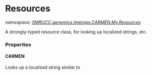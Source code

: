 ﻿# Resources
_namespace: [SMRUCC.genomics.Interops.CARMEN.My.Resources](./index.md)_

A strongly-typed resource class, for looking up localized strings, etc.




### Properties

#### CARMEN
Looks up a localized string similar to 
<!-- saved from url=(0059)https://carmen.cebitec.uni-bielefeld.de/cgi-bin/execute.cgi -->
<html><head><meta http-equiv="Content-Type" content="text/html; charset=windows-1252">

<title>CARMEN</title>
<link rel="stylesheet" type="text/css" href="./CARMEN_files/carmen.css">

<script src="./CARMEN_files/jquery-1.11.2.min.js"></script>

<script type="text/javascript">
var main = function() {
$("#topnav li:has(ul)").hover(function(){
$(this).find("ul").show();
}, function(){
$(this).find("ul").hide();
}) [rest of string was truncated]";.
#### CarmenConfig
Looks up a localized resource of type System.Byte[].
#### Culture
Overrides the current thread's CurrentUICulture property for all
 resource lookups using this strongly typed resource class.
#### GetNCBIData
Looks up a localized resource of type System.Byte[].
#### GetSpeciesData
Looks up a localized resource of type System.Byte[].
#### GetXMLData
Looks up a localized resource of type System.Byte[].
#### KEGG_Information
Looks up a localized resource of type System.Byte[].
#### KGML_reconstruction
Looks up a localized string similar to #!/vol/perl-5.8.8/bin/perl

#
# Copyright (C) 2010 CeBiTec, Bielefeld University
#
# This library is free software; you can redistribute it and/or
# modify it under the terms of the GNU General Public License
# version 2 as published by the Free Software Foundation.
#
# This file is distributed in the hope that it will be useful,
# but WITHOUT ANY WARRANTY; without even the implied warranty of
# MERCHANTABILITY or FITNESS FOR A PARTICULAR PURPOSE. See the GNU
# General Public License for [rest of string was truncated]";.
#### LICENSE
Looks up a localized resource of type System.Byte[].
#### metabolite_abbreviations
Looks up a localized string similar to C00001H2OWater
C00002ATPAdenosine 5'-triphosphate
C00003NAD+Nicotinamide adenine dinucleotide
C00004NADH1,4-Dihydronicotinamide adenine dinucleotideDPNH
C00005NADPHDihydronicotinamide adenine dinucleotide phosphateTPNH
C00006NADP+Nicotinamide adenine dinucleotide phosphate
C00008ADPAdenosine 5'-diphosphate
C00009PPhosphate
C00011CO2Carbon dioxide
C00016FADFlavin adenine dinucleotide
C01352FADH2
C00020AMPAdenosine 5'-monophosphate
C00575 [rest of string was truncated]";.
#### ReactionData
Looks up a localized resource of type System.Byte[].
#### ResourceManager
Returns the cached ResourceManager instance used by this class.
#### shortcuts
Looks up a localized string similar to C00001H2OWater
C00002ATPAdenosine 5'-triphosphate
C00003NAD+Nicotinamide adenine dinucleotide
C00004NADH1,4-Dihydronicotinamide adenine dinucleotideDPNH
C00005NADPHDihydronicotinamide adenine dinucleotide phosphateTPNH
C00006NADP+Nicotinamide adenine dinucleotide phosphate
C00008ADPAdenosine 5'-diphosphate
C00009PPhosphate
C00011CO2Carbon dioxide
C00016FADFlavin adenine dinucleotide
C01352FADH2
C00020AMPAdenosine 5'-monophosphate
C00575 [rest of string was truncated]";.
#### WriteSBML2_1_CellDesigner
Looks up a localized resource of type System.Byte[].
#### WriteSBML2_4
Looks up a localized resource of type System.Byte[].
#### WriteSBML2_4_CellDesigner
Looks up a localized resource of type System.Byte[].
#### WriteSBML3_1
Looks up a localized resource of type System.Byte[].
